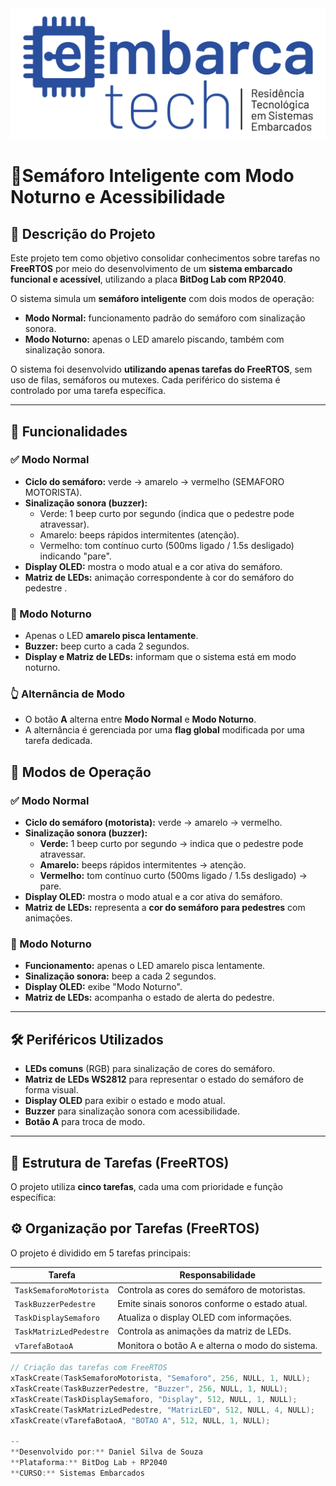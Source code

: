 <div align="center">
  <img src="EmbarcaTech_logo_Azul-1030x428.png" alt="EmbarcaTech Logo" width="600"/>
</div>

# 🚦Semáforo Inteligente com Modo Noturno e Acessibilidade

## 📌 Descrição do Projeto

Este projeto tem como objetivo consolidar conhecimentos sobre tarefas no **FreeRTOS** por meio do desenvolvimento de um **sistema embarcado funcional e acessível**, utilizando a placa **BitDog Lab com RP2040**.

O sistema simula um **semáforo inteligente** com dois modos de operação:

- **Modo Normal:** funcionamento padrão do semáforo com sinalização sonora.
- **Modo Noturno:** apenas o LED amarelo piscando, também com sinalização sonora.

O sistema foi desenvolvido **utilizando apenas tarefas do FreeRTOS**, sem uso de filas, semáforos ou mutexes. Cada periférico do sistema é controlado por uma tarefa específica.

---

## 🧠 Funcionalidades

### ✅ Modo Normal
- **Ciclo do semáforo:** verde → amarelo → vermelho (SEMAFORO MOTORISTA).
- **Sinalização sonora (buzzer):**
  - Verde: 1 beep curto por segundo (indica que o pedestre pode atravessar).
  - Amarelo: beeps rápidos intermitentes (atenção).
  - Vermelho: tom contínuo curto (500ms ligado / 1.5s desligado) indicando "pare".
- **Display OLED:** mostra o modo atual e a cor ativa do semáforo.
- **Matriz de LEDs:** animação correspondente à cor do semáforo do pedestre .
  
### 🌙 Modo Noturno
- Apenas o LED **amarelo pisca lentamente**.
- **Buzzer:** beep curto a cada 2 segundos.
- **Display e Matriz de LEDs:** informam que o sistema está em modo noturno.

### 👆 Alternância de Modo
- O botão **A** alterna entre **Modo Normal** e **Modo Noturno**.
- A alternância é gerenciada por uma **flag global** modificada por uma tarefa dedicada.


## 🚦 Modos de Operação

### ✅ Modo Normal
- **Ciclo do semáforo (motorista):** verde → amarelo → vermelho.
- **Sinalização sonora (buzzer):**
  - **Verde:** 1 beep curto por segundo → indica que o pedestre pode atravessar.
  - **Amarelo:** beeps rápidos intermitentes → atenção.
  - **Vermelho:** tom contínuo curto (500ms ligado / 1.5s desligado) → pare.
- **Display OLED:** mostra o modo atual e a cor ativa do semáforo.
- **Matriz de LEDs:** representa a **cor do semáforo para pedestres** com animações.

### 🌙 Modo Noturno
- **Funcionamento:** apenas o LED amarelo pisca lentamente.
- **Sinalização sonora:** beep a cada 2 segundos.
- **Display OLED:** exibe "Modo Noturno".
- **Matriz de LEDs:** acompanha o estado de alerta do pedestre.

---

## 🛠️ Periféricos Utilizados

- **LEDs comuns** (RGB) para sinalização de cores do semáforo.
- **Matriz de LEDs WS2812** para representar o estado do semáforo de forma visual.
- **Display OLED** para exibir o estado e modo atual.
- **Buzzer** para sinalização sonora com acessibilidade.
- **Botão A** para troca de modo.

---

## 🔄 Estrutura de Tarefas (FreeRTOS)

O projeto utiliza **cinco tarefas**, cada uma com prioridade e função específica:


## ⚙️ Organização por Tarefas (FreeRTOS)

O projeto é dividido em 5 tarefas principais:

| Tarefa                      | Responsabilidade                                 |
|----------------------------|--------------------------------------------------|
| `TaskSemaforoMotorista`    | Controla as cores do semáforo de motoristas.    |
| `TaskBuzzerPedestre`       | Emite sinais sonoros conforme o estado atual.   |
| `TaskDisplaySemaforo`      | Atualiza o display OLED com informações.        |
| `TaskMatrizLedPedestre`    | Controla as animações da matriz de LEDs.        |
| `vTarefaBotaoA`            | Monitora o botão A e alterna o modo do sistema. |

```c
// Criação das tarefas com FreeRTOS
xTaskCreate(TaskSemaforoMotorista, "Semaforo", 256, NULL, 1, NULL);      // LEDs RGB
xTaskCreate(TaskBuzzerPedestre, "Buzzer", 256, NULL, 1, NULL);           // Buzzer
xTaskCreate(TaskDisplaySemaforo, "Display", 512, NULL, 1, NULL);         // OLED
xTaskCreate(TaskMatrizLedPedestre, "MatrizLED", 512, NULL, 4, NULL);     // WS2812
xTaskCreate(vTarefaBotaoA, "BOTAO A", 512, NULL, 1, NULL);               // Botão A

--
**Desenvolvido por:** Daniel Silva de Souza  
**Plataforma:** BitDog Lab + RP2040  
**CURSO:** Sistemas Embarcados  
